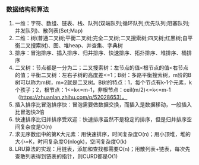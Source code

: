 ### 数据结构和算法

1. 一维：字符、数组、链表、栈、队列(双端队列;循环队列;优先队列;阻塞队列;并发队列)、散列表(Set;Map)
1. 二维：树(普通二叉树;平衡二叉树;完全二叉树;二叉搜索树;四叉树;红黑树;自平衡二叉搜索树)、图、堆heap、并查集、字典树
1. 排序：冒泡排序、插入排序、归并排序、快速排序、拓扑排序、堆排序、桶排序
1. 二叉树：节点都是一分为二；二叉搜索树：左节点的值<根节点的值<右节点的值；平衡二叉树：左右子树的高度差<=1；B树：多路平衡搜索树，m阶的B树可以称为m树，m=2就是二叉树。B树的特点：1，每个节点有k-1个元素，k个孩子；2，根节点：1<=k<=m-1，非根节点：ceil(m/2)<=k<=m-1（https://zhuanlan.zhihu.com/p/52028653）。
1. 插入排序比冒泡排序快：冒泡需要做数据交换，而插入是数据移动，一般插入比冒泡快3倍
1. 快速排序比归并排序受欢迎：快速排序虽然不是稳定的排序，但是归并排序空间复杂度是O(n)
1. 求无序数组中的第K大元素：用快速排序，时间复杂度O(n)；用小顶堆，堆的大小=K，时间复杂度O(nlogk)，空间复杂度O(k)
1. LRU算法的实现：用链表，添加和查找都需要O(n)；用散列表+链表，每次先查散列表得到链表的指针，则CURD都是O(1)



